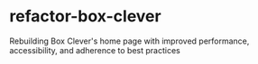 # refactor-box-clever
Rebuilding Box Clever's home page with improved performance, accessibility, and adherence to best practices
